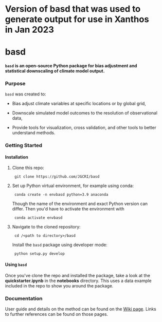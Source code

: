 # Version of basd that was used to generate output for use in Xanthos in Jan 2023

# basd

#### `basd` is an open-source Python package for bias adjustment and statistical downscaling of climate model output.

### Purpose
`basd` was created to:

  - Bias adjust climate variables at specific locations or by global grid,

  - Downscale simulated model outcomes to the resolution of observational data,

  - Provide tools for visualization, cross validation, and other tools to better understand methods.

### Getting Started

#### Installation

1. Clone this repo: 

        git clone https://github.com/JGCRI/basd

2. Set up Python virtual environment, for example using conda:

        conda create -n envbasd python=3.9 anaconda
   Though the name of the environment and exact Python version can differ. Then you'd have to activate the
   environment with

        conda activate envbasd
3. Navigate to the cloned repository:

        cd /<path to directory>/basd
   Install the `basd` package using developer mode:

        python setup.py develop

#### Using `basd`
Once you've clone the repo and installed the package, take a look at the **quickstarter.ipynb** in the
**notebooks** directory. This uses a data example included in the repo to show you around the package.

### Documentation
User guide and details on the method can be found on the [Wiki page](https://github.com/JGCRI/basd/wiki). 
Links to further references can be found on those pages.

